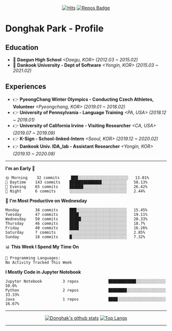 <div align=center>
  
[![Hits](https://hits.seeyoufarm.com/api/count/incr/badge.svg?url=https%3A%2F%2Fgithub.com%2FDonghakPark)](https://hits.seeyoufarm.com)
[![Repos Badge](https://badges.pufler.dev/repos/DonghakPark)](https://badges.pufler.dev)

</div>

# Donghak Park - Profile

## Education
- :school: **Daegun High School** *<Daegu, KOR> (2012.03 ~ 2015.02)*
- :school: **Dankook University - Dept of Software** *<Yongin, KOR> (2015.03 ~ 2021.02)*

## Experiences
- &#128073; **PyeongChang Winter Olympics - Conducting Czech Athletes, Volunteer** *<Pyeongchang, KOR> (2019.01 ~ 2018.02)*
- &#128073; **University of Pennsylvania - Language Training** *<PA, USA> (2018.12 ~ 2019.01)*
- &#128073; **University of California Irvine - Visiting Researcher** *<CA, USA> (2019.07 ~ 2019.09)*
- &#128073; **K-Sign - School-linked-Intern**  *<Seoul, KOR> (2019.12 ~ 2020.02)*
- &#128073; **Dankook Univ. IDA_lab - Assistant Researcher** *<Yongin, KOR> (2019.10 ~ 2020.08)*

---

<!--START_SECTION:waka-->
**I'm an Early 🐤** 

```text
🌞 Morning    32 commits     ███░░░░░░░░░░░░░░░░░░░░░░   13.01% 
🌆 Daytime    143 commits    ██████████████░░░░░░░░░░░   58.13% 
🌃 Evening    65 commits     ██████░░░░░░░░░░░░░░░░░░░   26.42% 
🌙 Night      6 commits      ░░░░░░░░░░░░░░░░░░░░░░░░░   2.44%

```
📅 **I'm Most Productive on Wednesday** 

```text
Monday       38 commits     ███░░░░░░░░░░░░░░░░░░░░░░   15.45% 
Tuesday      47 commits     ████░░░░░░░░░░░░░░░░░░░░░   19.11% 
Wednesday    50 commits     █████░░░░░░░░░░░░░░░░░░░░   20.33% 
Thursday     46 commits     ████░░░░░░░░░░░░░░░░░░░░░   18.7% 
Friday       40 commits     ████░░░░░░░░░░░░░░░░░░░░░   16.26% 
Saturday     7 commits      ░░░░░░░░░░░░░░░░░░░░░░░░░   2.85% 
Sunday       18 commits     █░░░░░░░░░░░░░░░░░░░░░░░░   7.32%

```


📊 **This Week I Spend My Time On** 

```text
💬 Programming Languages: 
No Activity Tracked This Week

```

**I Mostly Code in Jupyter Notebook** 

```text
Jupyter Notebook         3 repos             ████████████░░░░░░░░░░░░░   50.0% 
Python                   2 repos             ████████░░░░░░░░░░░░░░░░░   33.33% 
Java                     1 repos             ████░░░░░░░░░░░░░░░░░░░░░   16.67%

```



<!--END_SECTION:waka-->

--- 
<div align=center>

[![Donghak's github stats](https://github-readme-stats.vercel.app/api?username=DonghakPark&show_icons=true&theme=vue)](https://github.com/anuraghazra/github-readme-stats)
[![Top Langs](https://github-readme-stats.vercel.app/api/top-langs/?username=DonghakPark&layout=compact)](https://github.com/anuraghazra/github-readme-stats)

</div>

--- 

